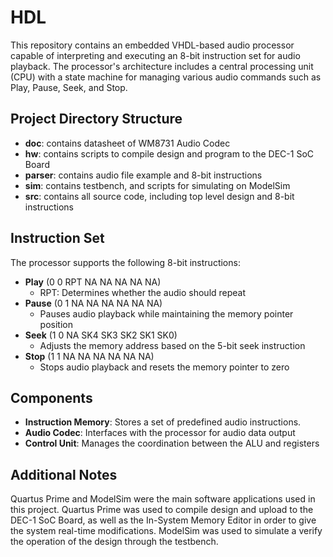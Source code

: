 # HDL
This repository contains an embedded VHDL-based audio processor capable of interpreting and executing an 8-bit instruction set for audio playback. The processor's architecture includes a central processing unit (CPU) with a state machine for managing various audio commands such as Play, Pause, Seek, and Stop.

## Project Directory Structure
- **doc**: contains datasheet of WM8731 Audio Codec
- **hw**: contains scripts to compile design and program to the DEC-1 SoC Board
- **parser**: contains audio file example and 8-bit instructions
- **sim**: contains testbench, and scripts for simulating on ModelSim
- **src**: contains all source code, including top level design and 8-bit instructions
   
## Instruction Set
The processor supports the following 8-bit instructions:
- **Play** (0 0 RPT NA NA NA NA NA)
  - RPT: Determines whether the audio should repeat
- **Pause** (0 1 NA NA NA NA NA NA)
  - Pauses audio playback while maintaining the memory pointer position
- **Seek** (1 0 NA SK4 SK3 SK2 SK1 SK0)
  - Adjusts the memory address based on the 5-bit seek instruction
- **Stop** (1 1 NA NA NA NA NA NA)
  - Stops audio playback and resets the memory pointer to zero

## Components
- **Instruction Memory**: Stores a set of predefined audio instructions.
- **Audio Codec**: Interfaces with the processor for audio data output
- **Control Unit**: Manages the coordination between the ALU and registers

## Additional Notes
Quartus Prime and ModelSim were the main software applications used in this project. Quartus Prime was used to compile design and upload to the DEC-1 SoC Board, as well as the In-System Memory Editor in order to give the system real-time modifications. ModelSim was used to simulate a verify the operation of the design through the testbench. 
